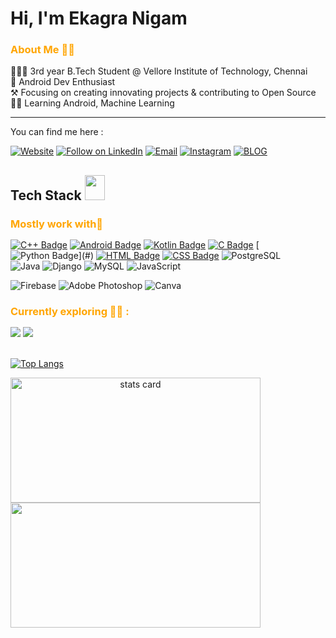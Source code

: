 <!-- README FILE GITHUB -->
 
<h1 >Hi, I'm Ekagra Nigam </h1>

<h3 style="color:orange;" > About Me 👨‍🦰</h3>  
 <div>
👨🏻‍🎓 3rd year B.Tech Student @ Vellore Institute of Technology, Chennai
<br>🤖 Android Dev Enthusiast
<br>⚒️ Focusing on creating innovating projects & contributing to Open Source
<br>👨‍💻 Learning Android, Machine Learning 
</div>

<hr>

<!-- Social Links -->
You can find me here :
<p align="left">
<a href="https://ekagra.onrender.com/" target="_blank"> <img title="Website" src="https://img.shields.io/badge/Portfolio-%23D00000.svg?style=for-the-badge&logo=headspace&logoColor=white"/></a>  
<a href="https://www.linkedin.com/in/ekagra-nigam-86a573234/" target="_blank"> <img title="Follow on LinkedIn" src="https://img.shields.io/badge/LinkedIn-0077B5?style=for-the-badge&logo=linkedin&logoColor=white"/></a>
<a href="mailto:connectekagranigam@gmail.com" target="_blank"> <img title="Email" src="https://img.shields.io/badge/Gmail-D14836?style=for-the-badge&logo=gmail&logoColor=white"/></a>
<a href="https://www.instagram.com/darthchild/" target="_blank"> <img title="Instagram" src="https://img.shields.io/badge/Instagram-%23E4405F.svg?style=for-the-badge&logo=Instagram&logoColor=white"/></a>
<a href="http://ekagranigam.wordpress.com/" target="_blank"> <img title="BLOG" src="https://img.shields.io/badge/Blog-%23D00000.svg?style=for-the-badge&logo=blogger&logoColor=white"/></a>
<!-- <a href="https://www.hackerrank.com/ekagranigam"> <img title="Hackerrank" src="https://img.shields.io/badge/-Hackerrank-2EC866?style=for-the-badge&logo=HackerRank&logoColor=white"/></a> -->



<h2> Tech Stack <img src = "https://media2.giphy.com/media/QssGEmpkyEOhBCb7e1/giphy.gif?cid=ecf05e47a0n3gi1bfqntqmob8g9aid1oyj2wr3ds3mg700bl&rid=giphy.gif" width = 32px; height=40px> </h2> 

<!-- Mostly Work With section -->
<h3 style="color:orange;margin-bottom: 15px;" >Mostly work with🔨</h3> 
<div>


[![C++ Badge](https://img.shields.io/badge/C%2B%2B-00599C?style=for-the-badge&logo=c%2B%2B&logoColor=white)](#)
[![Android Badge](https://img.shields.io/badge/Android-58b45b?&style=for-the-badge&logo=Android&logoColor=white)](#) 
[![Kotlin Badge](https://img.shields.io/badge/Kotlin-844dfb?&style=for-the-badge&logo=kotlin&logoColor=white)](#) 
[![C Badge](https://img.shields.io/badge/C-3681e3?style=for-the-badge&logo=c&logoColor=white)](#)
[![Python Badge](https://img.shields.io/badge/PYTHON-yellow?style=for-the-badge&logo=python&logoColor=white")](#)
[![HTML Badge](https://img.shields.io/badge/HTML5-E34F26?style=for-the-badge&logo=html5&logoColor=white)](#)
[![CSS Badge](https://img.shields.io/badge/CSS-239120?&style=for-the-badge&logo=css3&logoColor=white)](#)
![PostgreSQL](https://img.shields.io/badge/postgresql-386b93?style=for-the-badge&logo=postgresql&logoColor=white)    
![Java](https://img.shields.io/badge/Java-ad0a0a?style=for-the-badge&logo=java&logoColor=white)
![Django](https://img.shields.io/badge/django-%23092E20.svg?style=for-the-badge&logo=django&logoColor=white)
![MySQL](https://img.shields.io/badge/mysql-004563?style=for-the-badge&logo=mysql&logoColor=white)
![JavaScript](https://img.shields.io/badge/Javascript-f5da56?style=for-the-badge&logo=javascript&logoColor=white)

   
<p align="center"> 

![Firebase](https://img.shields.io/badge/Firebase-FFCB2B?style=for-the-badge&logo=firebase&logoColor=white)
![Adobe Photoshop](https://img.shields.io/badge/Adobe%20Photoshop-9999FF.svg?style=for-the-badge&logo=Adobe%20Photoshop&logoColor=white)
![Canva](https://img.shields.io/badge/Canva-%2300C4CC.svg?style=for-the-badge&logo=Canva&logoColor=white)
</p> 
</div>

<!-- Currently exploring section -->
<h3 style="color:orange;margin-bottom: 15px;" >Currently exploring 👨‍💻 :</h3>  

<p>
<img src="https://img.shields.io/badge/TensorFlow-%23FF6F00.svg?style=for-the-badge&logo=TensorFlow&logoColor=white">
<img src="https://img.shields.io/badge/Node%20Js-398726?style=for-the-badge&logo=node.js&logoColor=white">

<br>
<br>
</p>            

<!-- Top language stats -->
[![Top Langs](https://github-readme-stats.vercel.app/api/top-langs/?username=darthchild&layout=compact&theme=radical&show_icons=true)](https://github.com/darthchild/github-readme-stats)


<p>
  <!-- Contrib & streak -->
  <a align= "center" href="https://github.com/darthchild">
  <img alt= "stats card" height="200px" width="400" src="https://github-readme-streak-stats.herokuapp.com/?user=darthchild&theme=radical">
  <br>

  <!-- GitHub stats -->
  <img height="200px" width="400" src="https://github-readme-stats.vercel.app/api?username=darthchild&count_private=true&theme=radical&show_icons=true" />
  <br>
  <br>
</p>
